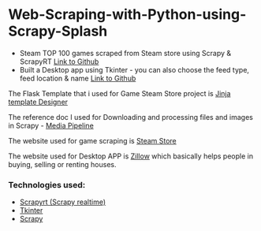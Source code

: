 # Web-Scraping-with-Python-using-Scrapy-Splash

- Steam TOP 100 games scraped from Steam store using Scrapy & ScrapyRT [Link to Github](https://github.com/krishnakaushik25/Game-scraping-from-Steam-store)
- Built a Desktop app using Tkinter - you can also choose the feed type, feed location & name [Link to Github](https://github.com/krishnakaushik25/Web-Scraping-using-Scrapy-Tkinter-Desktop-App)

The Flask Template that i used for Game Steam Store project is [Jinja template Designer](https://jinja.palletsprojects.com/en/2.10.x/templates/)

The reference doc I used for Downloading and processing files and images in Scrapy - [Media Pipeline](https://docs.scrapy.org/en/latest/topics/media-pipeline.html)

The website used for game scraping is [Steam Store](https://store.steampowered.com/search/?filter=topsellers)

The website used for Desktop APP is [Zillow](https://www.zillow.com/) which basically helps people in buying, selling or renting houses.


### Technologies used:

- [Scrapyrt (Scrapy realtime)](https://github.com/scrapinghub/scrapyrt)
- [Tkinter](https://docs.python.org/3/library/tkinter.html)
- [Scrapy](https://docs.scrapy.org/en/latest/)




